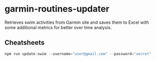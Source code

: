 # garmin-routines-updater

Retrieves swim activities from Garmin site and saves them to Excel with some additional metrics for better over time analysis.

## Cheatsheets

```powershell
npm run update:swim --username="user@gmail.com" --password="secret"
```
